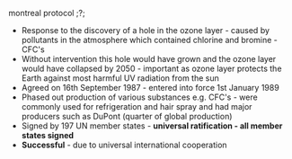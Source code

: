 montreal protocol
 ;?;
- Response to the discovery of a hole in the ozone layer - caused by pollutants in the atmosphere which contained chlorine and bromine - CFC's
- Without intervention this hole would have grown and the ozone layer would have collapsed by 2050 - important as ozone layer protects the Earth against most harmful UV radiation from the sun
- Agreed on 16th September 1987 - entered into force 1st January 1989
- Phased out production of various substances e.g. CFC's - were commonly used for refrigeration and hair spray and had major producers such as DuPont (quarter of global production)
- Signed by 197 UN member states - **universal ratification - all member states signed**
- **Successful** - due to universal international cooperation
